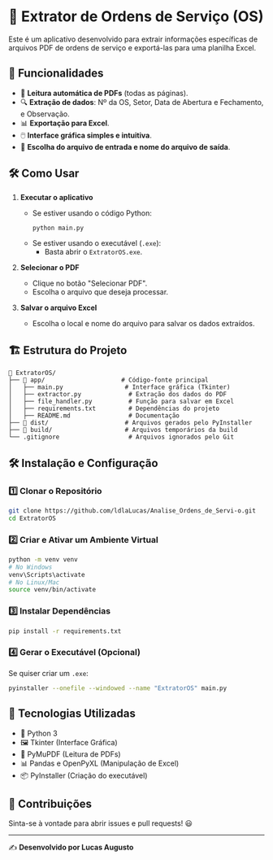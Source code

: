 # 📄 Extrator de Ordens de Serviço (OS)

Este é um aplicativo desenvolvido para extrair informações específicas de arquivos PDF de ordens de serviço e exportá-las para uma planilha Excel.

## 🚀 Funcionalidades

- 📄 **Leitura automática de PDFs** (todas as páginas).
- 🔍 **Extração de dados**: Nº da OS, Setor, Data de Abertura e Fechamento, e Observação.
- 📊 **Exportação para Excel**.
- 🖱️ **Interface gráfica simples e intuitiva**.
- 📂 **Escolha do arquivo de entrada e nome do arquivo de saída**.

## 🛠️ Como Usar

1. **Executar o aplicativo**  
   - Se estiver usando o código Python:  
     ```sh
     python main.py
     ```
   - Se estiver usando o executável (`.exe`):  
     - Basta abrir o `ExtratorOS.exe`.

2. **Selecionar o PDF**  
   - Clique no botão "Selecionar PDF".
   - Escolha o arquivo que deseja processar.

3. **Salvar o arquivo Excel**  
   - Escolha o local e nome do arquivo para salvar os dados extraídos.

## 🏗️ Estrutura do Projeto

```
📂 ExtratorOS/
├── 📂 app/                     # Código-fonte principal
│   ├── main.py                 # Interface gráfica (Tkinter)
│   ├── extractor.py             # Extração dos dados do PDF
│   ├── file_handler.py          # Função para salvar em Excel
│   ├── requirements.txt         # Dependências do projeto
│   ├── README.md                # Documentação
├── 📂 dist/                     # Arquivos gerados pelo PyInstaller
├── 📂 build/                    # Arquivos temporários da build
└── .gitignore                   # Arquivos ignorados pelo Git
```

## 🛠️ Instalação e Configuração

### 1️⃣ Clonar o Repositório
```sh
git clone https://github.com/ldlaLucas/Analise_Ordens_de_Servi-o.git
cd ExtratorOS
```

### 2️⃣ Criar e Ativar um Ambiente Virtual
```sh
python -m venv venv
# No Windows
venv\Scripts\activate
# No Linux/Mac
source venv/bin/activate
```

### 3️⃣ Instalar Dependências
```sh
pip install -r requirements.txt
```

### 4️⃣ Gerar o Executável (Opcional)
Se quiser criar um `.exe`:
```sh
pyinstaller --onefile --windowed --name "ExtratorOS" main.py
```

## 📌 Tecnologias Utilizadas

- 🐍 Python 3
- 🖼️ Tkinter (Interface Gráfica)
- 📄 PyMuPDF (Leitura de PDFs)
- 📊 Pandas e OpenPyXL (Manipulação de Excel)
- 📦 PyInstaller (Criação do executável)

## 📢 Contribuições

Sinta-se à vontade para abrir issues e pull requests! 😃

---

✍️ **Desenvolvido por Lucas Augusto**

